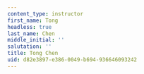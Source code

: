 ```yaml
---
content_type: instructor
first_name: Tong
headless: true
last_name: Chen
middle_initial: ''
salutation: ''
title: Tong Chen
uid: d82e3897-e386-0049-b694-936646093242
---
```

